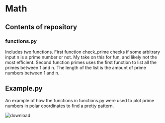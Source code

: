 # Math
## Contents of repository
### functions.py
Includes two functions. First function check_prime checks if some arbitrary input n is a prime number or not. My take on this for fun, and likely not the most efficient. Second function primes uses the first function to list all the primes between 1 and n. The length of the list is the amount of prime numbers between 1 and n.

## Example.py
An example of how the functions in functions.py were used to plot prime numbers in polar coordinates to find a pretty pattern.

![download](https://github.com/FM-Ahmed/Math/assets/128718838/6a7ac197-f3c0-41c8-918c-dff15ea72dd9)
